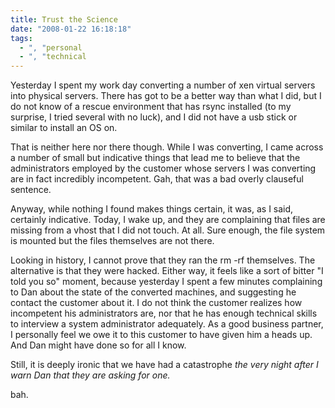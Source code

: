 ```yaml
---
title: Trust the Science
date: "2008-01-22 16:18:18"
tags:
  - ", "personal
  - ", "technical
---
```

Yesterday I spent my work day converting a number of xen virtual servers into physical servers.  There has got to be a better way than what I did, but I do not know of a rescue environment that has rsync installed (to my surprise, I tried several with no luck), and I did not have a usb stick or similar to install an OS on.  

That is neither here nor there though.  While I was converting, I came across a number of small but indicative things that lead me to believe that the administrators employed by the customer whose servers I was converting are in fact incredibly incompetent.  Gah, that was a bad overly clauseful sentence.  

Anyway, while nothing I found makes things certain, it was, as I said, certainly indicative.  Today, I wake up, and they are complaining that files are missing from a vhost that I did not touch.  At all.  Sure enough, the file system is mounted but the files themselves are not there.  

Looking in history, I cannot prove that they ran the rm -rf themselves.  The alternative is that they were hacked.  Either way, it feels like a sort of bitter "I told you so" moment, because yesterday I spent a few minutes complaining to Dan about the state of the converted machines, and suggesting he contact the customer about it.  I do not think the customer realizes how incompetent his administrators are, nor that he has enough technical skills to interview a system administrator adequately.  As a good business partner, I personally feel we owe it to this customer to have given him a heads up.  And Dan might have done so for all I know.

Still, it is deeply ironic that we have had a catastrophe *the very night after I warn Dan that they are asking for one.*

bah.

